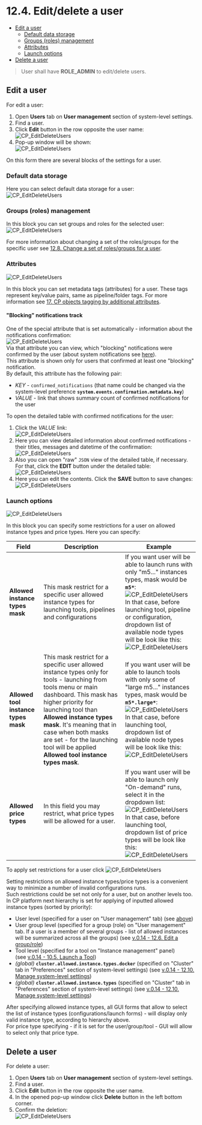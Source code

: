 # 12.4. Edit/delete a user

- [Edit a user](#edit-a-user)
    - [Default data storage](#default-data-storage)
    - [Groups (roles) management](#groups-roles-management)
    - [Attributes](#attributes)
    - [Launch options](#launch-options)
- [Delete a user](#delete-a-user)

> User shall have **ROLE\_ADMIN** to edit/delete users.

## Edit a user

For edit a user:

1. Open **Users** tab on **User management** section of system-level settings.
2. Find a user.
3. Click **Edit** button in the row opposite the user name:  
    ![CP_EditDeleteUsers](attachments/EditDeleteUsers_01.png)
4. Pop-up window will be shown:  
    ![CP_EditDeleteUsers](attachments/EditDeleteUsers_02.png)

On this form there are several blocks of the settings for a user.

### Default data storage

Here you can select default data storage for a user:  
![CP_EditDeleteUsers](attachments/EditDeleteUsers_03.png)

### Groups (roles) management

In this block you can set groups and roles for the selected user:  
![CP_EditDeleteUsers](attachments/EditDeleteUsers_04.png)

For more information about changing a set of the roles/groups for the specific user see [12.8. Change a set of roles/groups for a user](12.8._Change_a_set_of_roles_groups_for_a_user.md#change-a-set-of-roles-and-groups-to-a-selected-user).

### Attributes

![CP_EditDeleteUsers](attachments/EditDeleteUsers_05.png)

In this block you can set metadata tags (attributes) for a user. These tags represent key/value pairs, same as pipeline/folder tags. For more information see [17. CP objects tagging by additional attributes](../17_Tagging_by_attributes/17._CP_objects_tagging_by_additional_attributes.md).

#### "Blocking" notifications track

One of the special attribute that is set automatically - information about the notifications confirmation:  
    ![CP_EditDeleteUsers](attachments/EditDeleteUsers_15.png)  
Via that attribute you can view, which "blocking" notifications were confirmed by the user (about system notifications see [here](12._Manage_Settings.md#system-events)).  
This attribute is shown only for users that confirmed at least one "blocking" notification.  
By default, this attribute has the following pair:

- _KEY_ - `confirmed_notifications` (that name could be changed via the system-level preference **`system.events.confirmation.metadata.key`**)
- _VALUE_ - link that shows summary count of confirmed notifications for the user

To open the detailed table with confirmed notifications for the user:

1. Click the _VALUE_ link:  
    ![CP_EditDeleteUsers](attachments/EditDeleteUsers_16.png)  
2. Here you can view detailed information about confirmed notifications - their titles, messages and datetime of the confirmation:  
    ![CP_EditDeleteUsers](attachments/EditDeleteUsers_17.png)  
3. Also you can open "raw" `JSON` view of the detailed table, if necessary. For that, click the **EDIT** button under the detailed table:  
    ![CP_EditDeleteUsers](attachments/EditDeleteUsers_18.png)  
4. Here you can edit the contents. Click the **SAVE** button to save changes:  
    ![CP_EditDeleteUsers](attachments/EditDeleteUsers_19.png)  

### Launch options

![CP_EditDeleteUsers](attachments/EditDeleteUsers_06.png)

In this block you can specify some restrictions for a user on allowed instance types and price types.
Here you can specify:

| Field | Description | Example |
|---|---|---|
| **Allowed instance types mask** | This mask restrict for a specific user allowed instance types for launching tools, pipelines and configurations | If you want user will be able to launch runs with only "m5..." instances types, mask would be **`m5*`**:<br />![CP_EditDeleteUsers](attachments/EditDeleteUsers_07.png)<br />In that case, before launching tool, pipeline or configuration, dropdown list of available node types will be look like this:<br />![CP_EditDeleteUsers](attachments/EditDeleteUsers_08.png) |
| **Allowed tool instance types mask** | This mask restrict for a specific user allowed instance types only for tools - launching from tools menu or main dashboard. This mask has higher priority for launching tool than **Allowed instance types mask**. It's meaning that in case when both masks are set - for the launching tool will be applied **Allowed tool instance types mask**. | If you want user will be able to launch tools with only some of "large m5..." instances types, mask would be **`m5*.large*`**:<br />![CP_EditDeleteUsers](attachments/EditDeleteUsers_09.png)<br />In that case, before launching tool, dropdown list of available node types will be look like this:<br />![CP_EditDeleteUsers](attachments/EditDeleteUsers_10.png) |
| **Allowed price types** | In this field you may restrict, what price types will be allowed for a user. | If you want user will be able to launch only "On-demand" runs, select it in the dropdown list:<br />![CP_EditDeleteUsers](attachments/EditDeleteUsers_11.png)<br />In that case, before launching tool, dropdown list of price types will be look like this:<br />![CP_EditDeleteUsers](attachments/EditDeleteUsers_12.png) |

To apply set restrictions for a user click ![CP_EditDeleteUsers](attachments/EditDeleteUsers_13.png)

Setting restrictions on allowed instance types/price types is a convenient way to minimize a number of invalid configurations runs.  
Such restrictions could be set not only for a user, but on another levels too.  
In CP platform next hierarchy is set for applying of inputted allowed instance types (sorted by priority):

- User level (specified for a user on "User management" tab) (see [above](#launch-options))
- User group level (specified for a group (role) on "User management" tab. If a user is a member of several groups - list of allowed instances will be summarized across all the groups) (see [v.0.14 - 12.6. Edit a group/role](12.6._Edit_a_group_role.md#launch-options))
- Tool level (specified for a tool on "Instance management" panel) (see [v.0.14 - 10.5. Launch a Tool](../10_Manage_Tools/10.5._Launch_a_Tool.md#instance-management))
- _(global)_ **`cluster.allowed.instance.types.docker`** (specified on "Cluster" tab in "Preferences" section of system-level settings) (see [v.0.14 - 12.10. Manage system-level settings](12.10._Manage_system-level_settings.md#cluster))
- _(global)_ **`cluster.allowed.instance.types`** (specified on "Cluster" tab in "Preferences" section of system-level settings) (see [v.0.14 - 12.10. Manage system-level settings](12.10._Manage_system-level_settings.md#cluster))

After specifying allowed instance types, all GUI forms that allow to select the list of instance types (configurations/launch forms) - will display only valid instance type, according to hierarchy above.  
For price type specifying - if it is set for the user/group/tool - GUI will allow to select only that price type.

## Delete a user

For delete a user:

1. Open **Users** tab on **User management** section of system-level settings.
2. Find a user.
3. Click **Edit** button in the row opposite the user name.
4. In the opened pop-up window click **Delete** button in the left bottom corner.
5. Confirm the deletion:  
![CP_EditDeleteUsers](attachments/EditDeleteUsers_14.png)